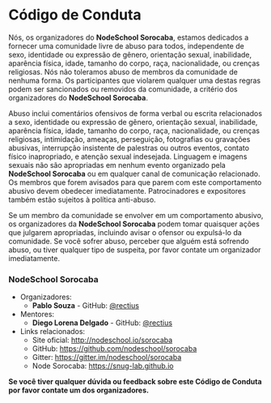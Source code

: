 # Código de Conduta

Nós, os organizadores do **NodeSchool Sorocaba**, estamos dedicados a fornecer uma comunidade livre de abuso para todos, independente de sexo, identidade ou expressão de gênero, orientação sexual, inabilidade, aparência física, idade, tamanho do corpo, raça, nacionalidade, ou crenças religiosas. Nós não toleramos abuso de membros da comunidade de nenhuma forma. Os participantes que violarem qualquer uma destas regras podem ser sancionados ou removidos da comunidade, a critério dos organizadores do **NodeSchool Sorocaba**.

Abuso inclui comentários ofensivos de forma verbal ou escrita relacionados a sexo, identidade ou expressão de gênero, orientação sexual, inabilidade, aparência física, idade, tamanho do corpo, raça, nacionalidade, ou crenças religiosas, intimidação, ameaças, perseguição, fotografias ou gravações abusivas, interrupção insistente de palestras ou outros eventos, contato físico inapropriado, e atenção sexual indesejada. Linguagem e imagens sexuais não são apropriadas em nenhum evento organizado pela **NodeSchool Sorocaba** ou em qualquer canal de comunicação relacionado. Os membros que forem avisados para que parem com este comportamento abusivo devem obedecer imediatamente. Patrocinadores e expositores também estão sujeitos à política anti-abuso.

Se um membro da comunidade se envolver em um comportamento abusivo, os organizadores da **NodeSchool Sorocaba** podem tomar quaisquer ações que julgarem apropriadas, incluindo avisar o ofensor ou expulsá-lo da comunidade. Se você sofrer abuso, perceber que alguém está sofrendo abuso, ou tiver qualquer tipo de suspeita, por favor contate um organizador imediatamente.

### **NodeSchool Sorocaba**

* Organizadores:
  * **Pablo Souza** - GitHub: [@rectius](https://github.com/rectius)
* Mentores:  
  * **Diego Lorena Delgado** - GitHub: [@rectius](https://github.com/diegolorenadelgado)
* Links relacionados:
  * Site oficial: http://nodeschool.io/sorocaba
  * GitHub: https://github.com/nodeschool/sorocaba
  * Gitter: https://gitter.im/nodeschool/sorocaba
  * Node Sorocaba: https://snug-lab.github.io

**Se você tiver qualquer dúvida ou feedback sobre este Código de Conduta por favor contate um dos organizadores.**
